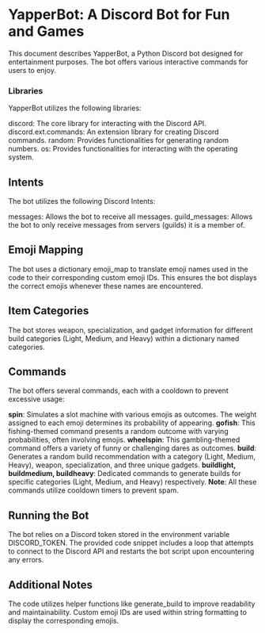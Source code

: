 # YapperBot: A Discord Bot for Fun and Games
This document describes YapperBot, a Python Discord bot designed for entertainment purposes. The bot offers various interactive commands for users to enjoy.

### Libraries
YapperBot utilizes the following libraries:

discord: The core library for interacting with the Discord API.
discord.ext.commands: An extension library for creating Discord commands.
random: Provides functionalities for generating random numbers.
os: Provides functionalities for interacting with the operating system.

## Intents
The bot utilizes the following Discord Intents:

messages: Allows the bot to receive all messages.
guild_messages: Allows the bot to only receive messages from servers (guilds) it is a member of.

## Emoji Mapping
The bot uses a dictionary emoji_map to translate emoji names used in the code to their corresponding custom emoji IDs. This ensures the bot displays the correct emojis whenever these names are encountered.

## Item Categories
The bot stores weapon, specialization, and gadget information for different build categories (Light, Medium, and Heavy) within a dictionary named categories.

## Commands
The bot offers several commands, each with a cooldown to prevent excessive usage:

**spin**: Simulates a slot machine with various emojis as outcomes. The weight assigned to each emoji determines its probability of appearing.
**gofish**: This fishing-themed command presents a random outcome with varying probabilities, often involving emojis.
**wheelspin**: This gambling-themed command offers a variety of funny or challenging dares as outcomes.
**build**: Generates a random build recommendation with a category (Light, Medium, Heavy), weapon, specialization, and three unique gadgets.
**buildlight, buildmedium, buildheavy**: Dedicated commands to generate builds for specific categories (Light, Medium, and Heavy) respectively.
**Note**: All these commands utilize cooldown timers to prevent spam.

## Running the Bot
The bot relies on a Discord token stored in the environment variable DISCORD_TOKEN. The provided code snippet includes a loop that attempts to connect to the Discord API and restarts the bot script upon encountering any errors.

## Additional Notes
The code utilizes helper functions like generate_build to improve readability and maintainability.
Custom emoji IDs are used within string formatting to display the corresponding emojis.
